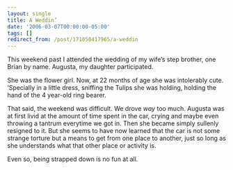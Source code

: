 ```yaml
---
layout: single
title: A Weddin’
date: '2006-03-07T00:00:00-05:00'
tags: []
redirect_from: /post/171050417965/a-weddin
---
```

This weekend past I attended the wedding of my wife&rsquo;s step brother, one Brian by name. Augusta, my daughter participated.

She was the flower girl. Now, at 22 months of age she was intolerably cute. &lsquo;Specially in a little dress, sniffing the Tulips she was holding, holding the hand of the 4 year-old ring bearer.

That said, the weekend was difficult. We drove _way_ too much. Augusta was at first livid at the amount of time spent in the car, crying and maybe even throwing a tantrum everytime we got in. Then she became simply sullenly resigned to it. But she seems to have now learned that the car is not some strange torture but a means to get from one place to another, just so long as she understands what that other place or activity is.

Even so, being strapped down is no fun at all.
